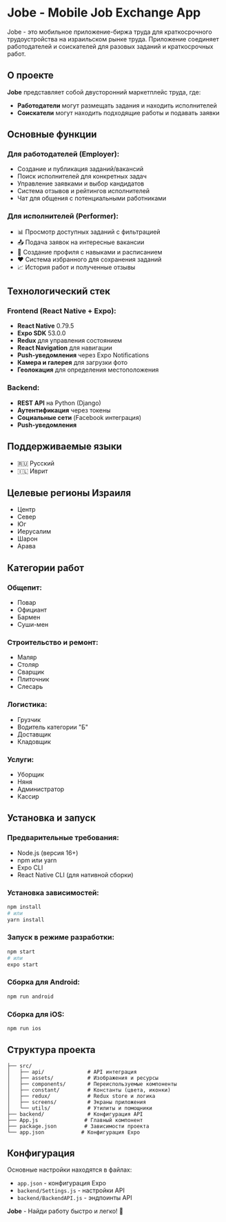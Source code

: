 # Jobe - Mobile Job Exchange App

Jobe - это мобильное приложение-биржа труда для краткосрочного трудоустройства на израильском рынке труда. Приложение соединяет работодателей и соискателей для разовых заданий и краткосрочных работ.

##  О проекте

**Jobe** представляет собой двусторонний маркетплейс труда, где:
- **Работодатели** могут размещать задания и находить исполнителей
- **Соискатели** могут находить подходящие работы и подавать заявки

##  Основные функции

### Для работодателей (Employer):
-  Создание и публикация заданий/вакансий
-  Поиск исполнителей для конкретных задач  
-  Управление заявками и выбор кандидатов
-  Система отзывов и рейтингов исполнителей
-  Чат для общения с потенциальными работниками

### Для исполнителей (Performer):
- 📊 Просмотр доступных заданий с фильтрацией
- 📤 Подача заявок на интересные вакансии
- 👤 Создание профиля с навыками и расписанием
- ❤️ Система избранного для сохранения заданий
- 📈 История работ и полученные отзывы

## Технологический стек

### Frontend (React Native + Expo):
- **React Native** 0.79.5
- **Expo SDK** 53.0.0
- **Redux** для управления состоянием
- **React Navigation** для навигации
- **Push-уведомления** через Expo Notifications
- **Камера и галерея** для загрузки фото
- **Геолокация** для определения местоположения

### Backend:
- **REST API** на Python (Django)
- **Аутентификация** через токены
- **Социальные сети** (Facebook интеграция)
- **Push-уведомления**

##  Поддерживаемые языки
- 🇷🇺 Русский
- 🇮🇱 Иврит

##  Целевые регионы Израиля
- Центр
- Север
- Юг  
- Иерусалим
- Шарон
- Арава

##  Категории работ

### Общепит:
- Повар
- Официант
- Бармен
- Суши-мен

### Строительство и ремонт:
- Маляр
- Столяр
- Сварщик
- Плиточник
- Слесарь

### Логистика:
- Грузчик
- Водитель категории "Б"
- Доставщик
- Кладовщик

### Услуги:
- Уборщик
- Няня
- Администратор
- Кассир

##  Установка и запуск

### Предварительные требования:
- Node.js (версия 16+)
- npm или yarn
- Expo CLI
- React Native CLI (для нативной сборки)

### Установка зависимостей:
```bash
npm install
# или
yarn install
```

### Запуск в режиме разработки:
```bash
npm start
# или
expo start
```

### Сборка для Android:
```bash
npm run android
```

### Сборка для iOS:
```bash
npm run ios
```

##  Структура проекта

```
├── src/
│   ├── api/              # API интеграция
│   ├── assets/           # Изображения и ресурсы
│   ├── components/       # Переиспользуемые компоненты
│   ├── constant/         # Константы (цвета, иконки)
│   ├── redux/            # Redux store и логика
│   ├── screens/          # Экраны приложения
│   └── utils/            # Утилиты и помощники
├── backend/              # Конфигурация API
├── App.js               # Главный компонент
├── package.json         # Зависимости проекта
└── app.json            # Конфигурация Expo
```

##  Конфигурация

Основные настройки находятся в файлах:
- `app.json` - конфигурация Expo
- `backend/Settings.js` - настройки API
- `backend/BackendAPI.js` - эндпоинты API


**Jobe** - Найди работу быстро и легко! 💪
